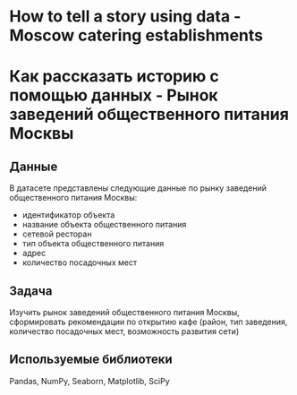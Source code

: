 # How to tell a story using data - Moscow catering establishments
# Как рассказать историю с помощью данных - Рынок заведений общественного питания Москвы

## Данные
В датасете представлены следующие данные по рынку заведений общественного питания Москвы:
- идентификатор объекта
- название объекта общественного питания
- сетевой ресторан
- тип объекта общественного питания
- адрес
- количество посадочных мест

## Задача
Изучить рынок заведений общественного питания Москвы, сформировать рекомендации по открытию кафе (район, тип заведения, количество посадочных мест, возможность развития сети)

## Используемые библиотеки
Pandas, NumPy, Seaborn, Matplotlib, SciPy

